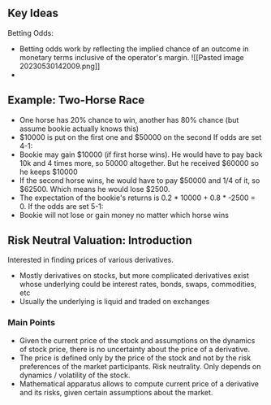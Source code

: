 ## Key Ideas
Betting Odds: 
- Betting odds work by reflecting the implied chance of an outcome in monetary terms inclusive of the operator's margin.
![[Pasted image 20230530142009.png]]
- 

## Example: Two-Horse Race
- One horse has 20% chance to win, another has 80% chance (but assume bookie actually knows this)
- $10000 is put on the first one and $50000 on the second
If odds are set 4-1:
- Bookie may gain $10000 (if first horse wins). He would have to pay back 10k and 4 times more, so 50000 altogether. But he received $60000 so he keeps $10000
- If the second horse wins, he would have to pay $50000 and 1/4 of it, so $62500. Which means he would lose $2500.
- The expectation of the bookie's returns is 0.2 * 10000 + 0.8 * -2500 = 0.
If the odds are set 5-1:
- Bookie will not lose or gain money no matter which horse wins

## Risk Neutral Valuation: Introduction
Interested in finding prices of various derivatives.
- Mostly derivatives on stocks, but more complicated derivatives exist whose underlying could be interest rates, bonds, swaps, commodities, etc
- Usually the underlying is liquid and traded on exchanges
### Main Points
- Given the current price of the stock and assumptions on the dynamics of stock price, there is no uncertainty about the price of a derivative.
- The price is defined only by the price of the stock and not by the risk preferences of the market participants. Risk neutrality. Only depends on dynamics / volatility of the stock.
- Mathematical apparatus allows to compute current price of a derivative and its risks, given certain assumptions about the market.
